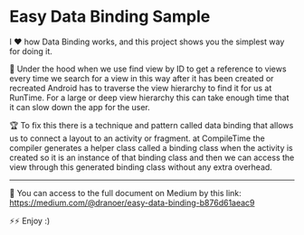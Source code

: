# Easy Data Binding Sample
I ❤️ how Data Binding works, and this project shows you the simplest way for doing it. 

🌈 Under the hood when we use find view by ID to get a reference to views every time we search for a view in this way after it has been created or recreated Android has to traverse the view hierarchy to find it for us at RunTime. For a large or deep view hierarchy this can take enough time that it can slow down the app for the user.

🏆 To fix this there is a technique and pattern called data binding that allows us to connect a layout to an activity or fragment. at CompileTime the compiler generates a helper class called a binding class when the activity is created so it is an instance of that binding class and then we can access the view through this generated binding class without any extra overhead.

-----------------------------------------------

🍻 You can access to the full document on Medium by this link:
https://medium.com/@dranoer/easy-data-binding-b876d61aeac9

⚡️⚡️ Enjoy :)
